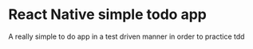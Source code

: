 # React Native simple todo app

A really simple to do app in a test driven manner in order to practice tdd

